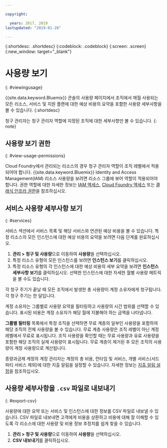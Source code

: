 ```yaml
---

copyright:

  years: 2017, 2019
lastupdated: "2019-01-28"

---
```


{:shortdesc: .shortdesc}
{:codeblock: .codeblock}
{:screen: .screen}
{:new_window: target="_blank"}


# 사용량 보기
{: #viewingusage}

{{site.data.keyword.Bluemix}} 콘솔의 사용량 페이지에서 조직에서 매월 사용되는 모든 리소스, 서비스 및 지원 플랜에 대한 예상 비용의 요약을 포함한 사용량 세부사항을 볼 수 있습니다.
{:shortdesc}

청구 관리자는 청구 관리자 역할에 지정된 조직에 대한 세부사항만 볼 수 있습니다.
{: note}


## 사용량 보기 권한
{: #view-usage-permissions}

Cloud Foundry에서 관리되는 리소스의 경우 청구 관리자 역할이 조직 레벨에서 적용되어야 합니다. {{site.data.keyword.Bluemix}} Identity and Access Management(IAM) 리소스 사용량을 보려면 리소스 그룹에 뷰어 역할이 적용되어야 합니다. 권한 역할에 대한 자세한 정보는 [IAM 액세스](/docs/iam?topic=iam-userroles), [Cloud Foundry 액세스](/docs/iam?topic=iam-cfaccess) 또는 [클래식 인프라 권한](/docs/iam?topic=iam-infrapermission)을 참조하십시오.

## 서비스 사용량 세부사항 보기
{: #services}

서비스 섹션에서 서비스 목록 및 해당 서비스와 연관된 예상 비용을 볼 수 있습니다. 특정 리소스의 모든 인스턴스에 대한 예상 비용의 요약을 보려면 다음 단계를 완료하십시오.

1. **관리 > 청구 및 사용량**으로 이동하여 **사용량**을 선택하십시오.
2. 특정 리소스 유형의 모든 인스턴스를 보려면 **인스턴스 보기**를 클릭하십시오.  
3. 특정 리소스 유형의 각 인스턴스에 대한 예상 비용의 세부 요약을 보려면 **인스턴스 세부사항 보기**를 클릭하십시오. 선택한 인스턴스에 대한 자세한 월별 사용량 메트릭을 볼 수도 있습니다.

각 청구 주기가 끝날 때 모든 조직에서 발생한 총 사용량이 계정 소유자에게 청구됩니다. 각 청구 주기는 한 달입니다.

계정 소유자는 그룹별로 사용량 요약을 필터링하고 사용량의 시간 범위를 선택할 수 있습니다. 표시된 비용은 계정 소유자가 해당 월에 지불해야 하는 금액을 나타냅니다.

**그룹별 필터링** 목록에서 특정 조직을 선택하면 무료 계층의 일부인 사용량을 포함하여 해당 조직의 전체 사용량을 볼 수 있습니다. 무료 계층 사용량은 조직 레벨이 아닌 계정 레벨에서 무료로 표시됩니다. 조직 사용량을 확인할 때는 무료 사용량과 유료 사용량을 포함한 해당 조직의 실제 사용량이 표시됩니다. 무료 계층이 제거된 후 모든 조직의 사용량이 계정 사용량으로 계산됩니다.

종량과금제 계정의 계정 관리자는 계정의 총 비용, 런타임 및 서비스, 개별 서비스(서드파티 서비스 제외)에 대한 지출 알림을 설정할 수 있습니다. 자세한 정보는 [지출 알림 설정](/docs/billing-usage?topic=billing-usage-spending)을 참조하십시오.

## 사용량 세부사항을 `.csv` 파일로 내보내기
{: #export-csv}

사용량에 대한 요약 또는 서비스 및 인스턴스에 대한 정보를 CSV 파일로 내보낼 수 있습니다. CSV 파일로 내보내면 고객에게 비용을 상환하고 비용에 대해 잘 이해할 수 있도록 각 리소스에 대한 사용량 및 비용 정보 추정치를 쉽게 찾을 수 있습니다.

1. **관리 > 청구 및 사용량**으로 이동하여 **사용량**을 선택하십시오.
2. **CSV 내보내기**를 클릭하십시오.  
